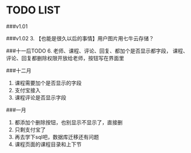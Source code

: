 TODO LIST
======
###v1.01

###v1.02
3. 【也能是很久以后的事情】用户图片用七牛云存储？

###十一后TODO
6. 老师、课程、评论、回复、都加个是否显示都字段，
课程、评论、回复都删除权限开放给老师，按钮写在界面里

###十二月
1. 课程需要加个是否显示的字段
2. 支付宝接入
3. 课程评论是否显示字段

###一月
1. 都添加个删除按钮，也别显示不显示了，直接删
2. 只剩支付宝了
3. 再去学下sql吧，数据库迁移还有问题
4. 课程页面的课程目录和上下节